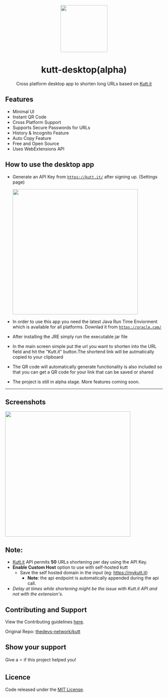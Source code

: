 
<div align="center"><img width="150" src="https://imgur.com/dk0StSP.png" /></div>
<h1 align="center">kutt-desktop(alpha)</h1>
<p align="center">Cross platform desktop app to shorten long URLs based on <a href="https://kutt.it">Kutt.it</a></p>

<div align="center">

</div>

## Features

- Minimal UI
- Instant QR Code
- Cross Platform Support
- Supports Secure Passwords for URLs
- History & Incognito Feature
- Auto Copy Feature
- Free and Open Source
- Uses WebExtensions API


## How to use the desktop app


- Generate an API Key from <a href="https://kutt.it">`https://kutt.it/`</a> after signing up. (Settings page)

  <img width="400" src="https://i.imgur.com/qQwqeH5.png" />

- In order to use this app you need the latest Java Run Time Enviorment which is available for all platforms. Downlad it from <a href="https://www.oracle.com">`https://oracle.com/`</a>
- After installing the JRE simply run the executable jar file
- In the main screen simple put the url you want to shorten into the URL field and hit the "Kutt.it" button.The shortend link will be autmatically copied to your clipboard
- The QR code will automatically generate functionality is also included so that you can get a QR code for your link that can be saved or shared
- The project is still in alpha stage. More features coming soon.
 <hr/>

## Screenshots
 <img width="400" src="https://i.imgur.com/50TL8J4.png" />


## Note:

- <a href="https://kutt.it">Kutt.it</a> API permits **50** URLs shortening per day using the API Key.
- **Enable Custom Host** option to use with self-hosted kutt
  - Save the self hosted domain in the input (eg: https://mykutt.it)
    - **Note**: the api endpoint is automatically appended during the api call.
- _Delay at times while shortening might be the issue with Kutt.it API and not with the extension's._

## Contributing and Support

View the Contributing guidelines [here](CONTRIBUTING.md).

Original Repo: [thedevs-network/kutt](https://github.com/thedevs-network/kutt)

## Show your support

Give a ⭐️ if this project helped you!

## Licence

Code released under the [MIT License](LICENSE).
